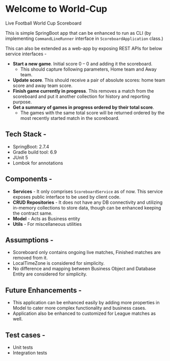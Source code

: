 # Welcome to World-Cup
Live Football World Cup Scoreboard

This is simple SpringBoot app that can be enhanced to run as CLI 
(by implementing ```CommandLineRunner``` interface in ```ScoreboardApplication``` class.)

This can also be extended as a web-app by exposing REST APIs for below service interfaces -
- **Start a new game**. Initial score 0 – 0 and adding it the scoreboard.
  - This should capture following parameters, Home team and Away team. 
- **Update score**. This should receive a pair of absolute scores: home team score and away team score. 
- **Finish game currently in progress**. This removes a match from the scoreboard and put it another collection for history and reporting purpose.
- **Get a summary of games in progress ordered by their total score**. 
  - The games with the same total score will be returned ordered by the most recently started match in the scoreboard.

## Tech Stack -
- SpringBoot: 2.7.4
- Gradle build tool: 6.9
- JUnit 5
- Lombok for annotations

## Components - 
- **Services** - It only comprises ```ScoreboardService``` as of now. This service
exposes public interface to be used by client code.
- **CRUD Repositories** - It does not have any DB connectivity and utilizing in-memory collections to store data, though can be enhanced keeping the contract same.
- **Model** - Acts as Business entity
- **Utils** - For miscellaneous utilities

## Assumptions -
- Scoreboard only contains ongoing live matches, Finished matches are removed from it.
- LocalTimeZone is considered for simplicity.
- No difference and mapping between Business Object and Database Entity are considered for simplicity.

## Future Enhancements -
- This application can be enhanced easily by adding more properties in Model to 
cater more complex functionality and business cases.
- Application also be enhanced to customized for League matches as well.

## Test cases -
- Unit tests
- Integration tests
